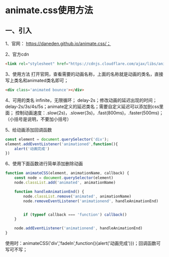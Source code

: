 # animate.css使用方法
## 一、引入
1、官网： https://daneden.github.io/animate.css/；

2、官方cdn
```html
<link rel="stylesheet" href="https://cdnjs.cloudflare.com/ajax/libs/animate.css/3.7.2/animate.min.css">
```
3、使用方法
打开官网，查看需要的动画名称，上面的名称就是动画的类名，直接写上类名和animated类名即可；
```html
<div class='animated bounce'></div>
```
4、可用的类名
infinite，无限循环；
delay-2s；修改动画的延迟出现的时间；
delay-2s/3s/4s/5s；animate定义的延迟类名；需要自定义延迟可以添加到css里面；
控制动画速度：.slow(2s)，.slower(3s)，.fast(800ms)，.faster(500ms)；（小括号是说明，不要加小括号）

5、给动画添加回调函数
```js
const element = document.querySelector('div');
element.addEventListener('animationed',function(){
    alert('动画完成')
})
```
6、使用下面函数进行简单添加删除动画
```js
function animateCSS(element, animationName, callback) {
    const node = document.querySelector(element)
    node.classList.add('animated', animationName)

    function handleAnimationEnd() {
        node.classList.remove('animated', animationName)
        node.removeEventListener('animationend', handleAnimationEnd)


        if (typeof callback === 'function') callback()
    }

    node.addEventListener('animationend', handleAnimationEnd)
}
```
使用时：animateCSS('div','fadeIn',function(){alert('动画完成')})；回调函数可写可不写；